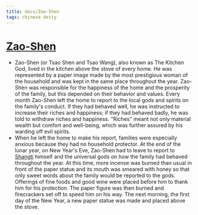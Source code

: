 ```yaml
---
title: docs/Zao-Shen
tags: chinese deity
---
```


# [Zao-Shen](Zao-Shen.md.md)
- Zao-Shen (or Tsao Shen and Tsao Wang), also known as The Kitchen God, lived in the kitchen above the stove of every home. He was represented by a paper image made by the most prestigious woman of the household and was kept in the same place throughout the year. Zao-Shen was responsible for the happiness of the home and the prosperity of the family, but this depended on their behavior and values. Every month Zao-Shen left the home to report to the local gods and spirits on the family's conduct. If they had behaved well, he was instructed to increase their riches and happiness; if they had behaved badly, he was told to withdraw riches and happiness. "Riches" meant not only material wealth but comfort and well-being, which was further assured by his warding off evil spirits.
- When he left the home to make his report, families were especially anxious because they had no household protector. At the end of the lunar year, on New Year's Eve, Zao-Shen had to leave to report to [Shangti](Shangti.md.md) himself and the universal gods on how the family had behaved throughout the year. At this time, more incense was burned than usual in front of the paper statue and its mouth was smeared with honey so that only sweet words about the family would be reported to the gods. Offerings of fine foods and good wine were placed before him to thank him for his protection. The paper figure was then burned and firecrackers set off to speed him on his way. The next morning, the first day of the New Year, a new paper statue was made and placed above the stove.